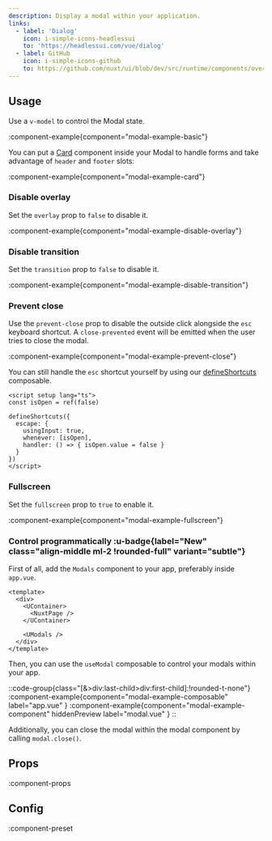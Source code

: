 ```yaml
---
description: Display a modal within your application.
links:
  - label: 'Dialog'
    icon: i-simple-icons-headlessui
    to: 'https://headlessui.com/vue/dialog'
  - label: GitHub
    icon: i-simple-icons-github
    to: https://github.com/nuxt/ui/blob/dev/src/runtime/components/overlays/Modal.vue
---
```


## Usage

Use a `v-model` to control the Modal state.

:component-example{component="modal-example-basic"}

You can put a [Card](/components/card) component inside your Modal to handle forms and take advantage of `header` and `footer` slots:

:component-example{component="modal-example-card"}

### Disable overlay

Set the `overlay` prop to `false` to disable it.

:component-example{component="modal-example-disable-overlay"}

### Disable transition

Set the `transition` prop to `false` to disable it.

:component-example{component="modal-example-disable-transition"}

### Prevent close

Use the `prevent-close` prop to disable the outside click alongside the `esc` keyboard shortcut. A `close-prevented` event will be emitted when the user tries to close the modal.

:component-example{component="modal-example-prevent-close"}

You can still handle the `esc` shortcut yourself by using our [defineShortcuts](/getting-started/shortcuts#defineshortcuts) composable.

```vue
<script setup lang="ts">
const isOpen = ref(false)

defineShortcuts({
  escape: {
    usingInput: true,
    whenever: [isOpen],
    handler: () => { isOpen.value = false }
  }
})
</script>
```

### Fullscreen

Set the `fullscreen` prop to `true` to enable it.

:component-example{component="modal-example-fullscreen"}

### Control programmatically :u-badge{label="New" class="align-middle ml-2 !rounded-full" variant="subtle"}

First of all, add the `Modals` component to your app, preferably inside `app.vue`.

```vue [app.vue]
<template>
  <div>
    <UContainer>
      <NuxtPage />
    </UContainer>

    <UModals />
  </div>
</template>
```

Then, you can use the `useModal` composable to control your modals within your app.

::code-group{class="[&>div:last-child>div:first-child]:!rounded-t-none"}
  :component-example{component="modal-example-composable" label="app.vue" }
  :component-example{component="modal-example-component" hiddenPreview label="modal.vue" }
::

Additionally, you can close the modal within the modal component by calling `modal.close()`. 

## Props

:component-props

## Config

:component-preset
